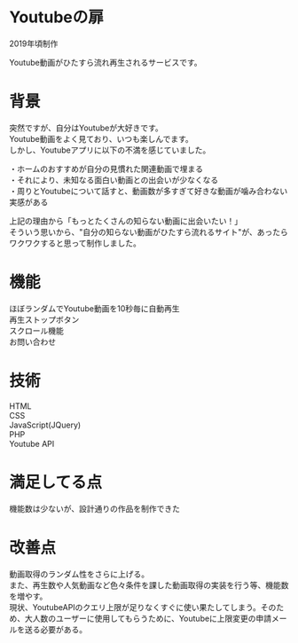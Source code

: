 # Youtubeの扉
2019年頃制作  
  
Youtube動画がひたすら流れ再生されるサービスです。
# 背景
突然ですが、自分はYoutubeが大好きです。  
Youtube動画をよく見ており、いつも楽しんでます。  
しかし、Youtubeアプリに以下の不満を感じていました。  

・ホームのおすすめが自分の見慣れた関連動画で埋まる  
・それにより、未知なる面白い動画との出会いが少なくなる  
・周りとYoutubeについて話すと、動画数が多すぎて好きな動画が噛み合わない実感がある  

上記の理由から「もっとたくさんの知らない動画に出会いたい！」  
そういう思いから、"自分の知らない動画がひたすら流れるサイト"が、あったらワクワクすると思って制作しました。  

# 機能
ほぼランダムでYoutube動画を10秒毎に自動再生  
再生ストップボタン  
スクロール機能  
お問い合わせ  

# 技術
HTML  
CSS  
JavaScript(JQuery)  
PHP  
Youtube API  

# 満足してる点
機能数は少ないが、設計通りの作品を制作できた  

# 改善点
動画取得のランダム性をさらに上げる。  
また、再生数や人気動画など色々条件を課した動画取得の実装を行う等、機能数を増やす。  
現状、YoutubeAPIのクエリ上限が足りなくすぐに使い果たしてしまう。そのため、大人数のユーザーに使用してもらうために、Youtubeに上限変更の申請メールを送る必要がある。
